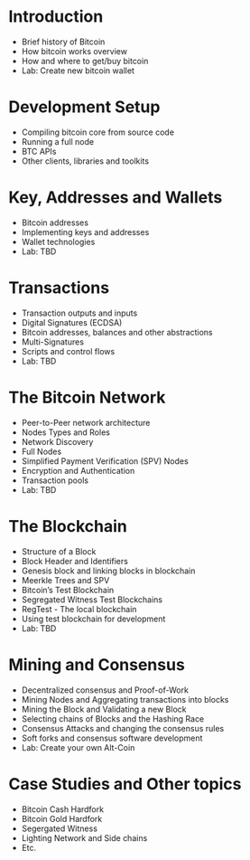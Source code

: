 # Introduction
- Brief history of Bitcoin
- How bitcoin works overview
- How and where to get/buy bitcoin
- Lab: Create new bitcoin wallet

# Development Setup
- Compiling bitcoin core from source code
- Running a full node
- BTC APIs
- Other clients, libraries and toolkits

# Key, Addresses and Wallets
- Bitcoin addresses
- Implementing keys and addresses
- Wallet technologies
- Lab: TBD

# Transactions
- Transaction outputs and inputs
- Digital Signatures (ECDSA)
- Bitcoin addresses, balances and other abstractions
- Multi-Signatures
- Scripts and control flows
- Lab: TBD

# The Bitcoin Network
- Peer-to-Peer network architecture
- Nodes Types and Roles
- Network Discovery
- Full Nodes
- Simplified Payment Verification (SPV) Nodes
- Encryption and Authentication
- Transaction pools
- Lab: TBD

# The Blockchain
- Structure of a Block
- Block Header and Identifiers
- Genesis block and linking blocks in blockchain
- Meerkle Trees and SPV
- Bitcoin’s Test Blockchain
- Segregated Witness Test Blockchains
- RegTest - The local blockchain
- Using test blockchain for development
- Lab: TBD

# Mining and Consensus
- Decentralized consensus and Proof-of-Work
- Mining Nodes and Aggregating transactions into blocks
- Mining the Block and Validating a new Block
- Selecting chains of Blocks and the Hashing Race
- Consensus Attacks and changing the consensus rules
- Soft forks and consensus software development
- Lab: Create your own Alt-Coin

# Case Studies and Other topics
- Bitcoin Cash Hardfork
- Bitcoin Gold Hardfork
- Segergated Witness
- Lighting Network and Side chains
- Etc.

